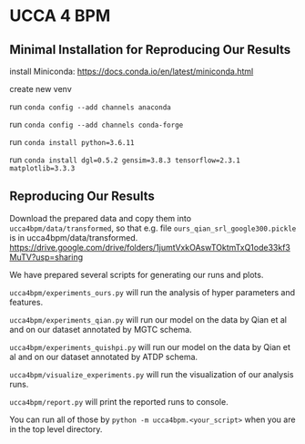 # UCCA 4 BPM

## Minimal Installation for Reproducing Our Results
install Miniconda: https://docs.conda.io/en/latest/miniconda.html

create new venv

run `conda config --add channels anaconda`

run `conda config --add channels conda-forge`

run `conda install python=3.6.11`

run `conda install dgl=0.5.2 gensim=3.8.3 tensorflow=2.3.1 matplotlib=3.3.3`

## Reproducing Our Results

Download the prepared data and copy them into `ucca4bpm/data/transformed`, so that e.g. file `ours_qian_srl_google300.pickle` is in ucca4bpm/data/transformed. https://drive.google.com/drive/folders/1jumtVxkOAswTOktmTxQ1ode33kf3MuTV?usp=sharing

We have prepared several scripts for generating our runs and plots.

`ucca4bpm/experiments_ours.py` will run the analysis of hyper parameters and features.

`ucca4bpm/experiments_qian.py` will run our model on the data by Qian et al and on our dataset annotated by MGTC schema.

`ucca4bpm/experiments_quishpi.py` will run our model on the data by Qian et al and on our dataset annotated by ATDP schema.

`ucca4bpm/visualize_experiments.py` will run the visualization of our analysis runs.

`ucca4bpm/report.py` will print the reported runs to console.

You can run all of those by `python -m ucca4bpm.<your_script>` when you are in the top level directory.
